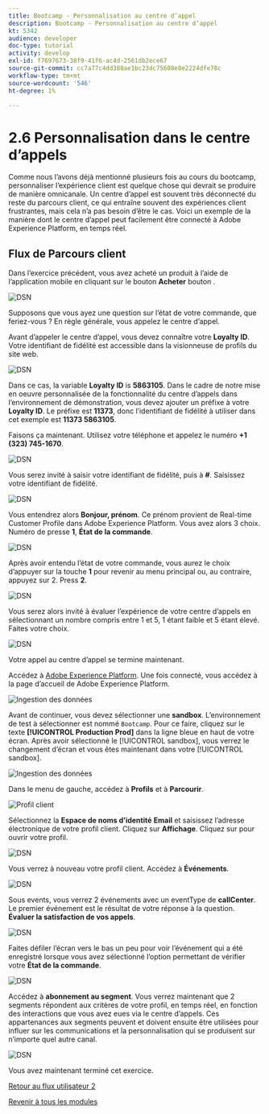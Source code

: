 ```yaml
---
title: Bootcamp - Personnalisation au centre d’appel
description: Bootcamp - Personnalisation au centre d’appel
kt: 5342
audience: developer
doc-type: tutorial
activity: develop
exl-id: f7697673-38f9-41f6-ac4d-2561db2ece67
source-git-commit: cc7a77c4dd380ae1bc23dc75608e8e2224dfe78c
workflow-type: tm+mt
source-wordcount: '546'
ht-degree: 1%

---
```


# 2.6 Personnalisation dans le centre d’appels

Comme nous l’avons déjà mentionné plusieurs fois au cours du bootcamp, personnaliser l’expérience client est quelque chose qui devrait se produire de manière omnicanale. Un centre d’appel est souvent très déconnecté du reste du parcours client, ce qui entraîne souvent des expériences client frustrantes, mais cela n’a pas besoin d’être le cas. Voici un exemple de la manière dont le centre d’appel peut facilement être connecté à Adobe Experience Platform, en temps réel.

## Flux de Parcours client

Dans l’exercice précédent, vous avez acheté un produit à l’aide de l’application mobile en cliquant sur le bouton **Acheter** bouton .

![DSN](./images/app20.png)

Supposons que vous ayez une question sur l’état de votre commande, que feriez-vous ? En règle générale, vous appelez le centre d’appel.

Avant d’appeler le centre d’appel, vous devez connaître votre **Loyalty ID**. Votre identifiant de fidélité est accessible dans la visionneuse de profils du site web.

![DSN](./images/cc1.png)

Dans ce cas, la variable **Loyalty ID** is **5863105**. Dans le cadre de notre mise en oeuvre personnalisée de la fonctionnalité du centre d’appels dans l’environnement de démonstration, vous devez ajouter un préfixe à votre **Loyalty ID**. Le préfixe est **11373**, donc l’identifiant de fidélité à utiliser dans cet exemple est **11373 5863105**.

Faisons ça maintenant. Utilisez votre téléphone et appelez le numéro **+1 (323) 745-1670**.

![DSN](./images/cc2.png)

Vous serez invité à saisir votre identifiant de fidélité, puis à **#**. Saisissez votre identifiant de fidélité.

![DSN](./images/cc3.png)

Vous entendrez alors **Bonjour, prénom**. Ce prénom provient de Real-time Customer Profile dans Adobe Experience Platform. Vous avez alors 3 choix. Numéro de presse **1**, **État de la commande**.

![DSN](./images/cc4.png)

Après avoir entendu l’état de votre commande, vous aurez le choix d’appuyer sur la touche **1** pour revenir au menu principal ou, au contraire, appuyez sur 2. Press **2**.

![DSN](./images/cc5.png)

Vous serez alors invité à évaluer l’expérience de votre centre d’appels en sélectionnant un nombre compris entre 1 et 5, 1 étant faible et 5 étant élevé. Faites votre choix.

![DSN](./images/cc6.png)

Votre appel au centre d’appel se termine maintenant.

Accédez à [Adobe Experience Platform](https://experience.adobe.com/platform). Une fois connecté, vous accédez à la page d’accueil de Adobe Experience Platform.

![Ingestion des données](./images/home.png)

Avant de continuer, vous devez sélectionner une **sandbox**. L’environnement de test à sélectionner est nommé ``Bootcamp``. Pour ce faire, cliquez sur le texte **[!UICONTROL Production Prod]** dans la ligne bleue en haut de votre écran. Après avoir sélectionné le [!UICONTROL sandbox], vous verrez le changement d’écran et vous êtes maintenant dans votre [!UICONTROL sandbox].

![Ingestion des données](./images/sb1.png)

Dans le menu de gauche, accédez à **Profils** et à **Parcourir**.

![Profil client](./images/homemenu.png)

Sélectionnez la **Espace de noms d’identité** **Email** et saisissez l’adresse électronique de votre profil client. Cliquez sur **Affichage**. Cliquez sur pour ouvrir votre profil.

![DSN](./images/cc7.png)

Vous verrez à nouveau votre profil client. Accédez à **Événements**.

![DSN](./images/cc8.png)

Sous events, vous verrez 2 événements avec un eventType de **callCenter**. Le premier événement est le résultat de votre réponse à la question. **Évaluer la satisfaction de vos appels**.

![DSN](./images/cc9.png)

Faites défiler l’écran vers le bas un peu pour voir l’événement qui a été enregistré lorsque vous avez sélectionné l’option permettant de vérifier votre **État de la commande**.

![DSN](./images/cc10.png)

Accédez à **abonnement au segment**. Vous verrez maintenant que 2 segments répondent aux critères de votre profil, en temps réel, en fonction des interactions que vous avez eues via le centre d’appels. Ces appartenances aux segments peuvent et doivent ensuite être utilisées pour influer sur les communications et la personnalisation qui se produisent sur n’importe quel autre canal.

![DSN](./images/cc11.png)

Vous avez maintenant terminé cet exercice.

[Retour au flux utilisateur 2](./uc2.md)

[Revenir à tous les modules](../../overview.md)
